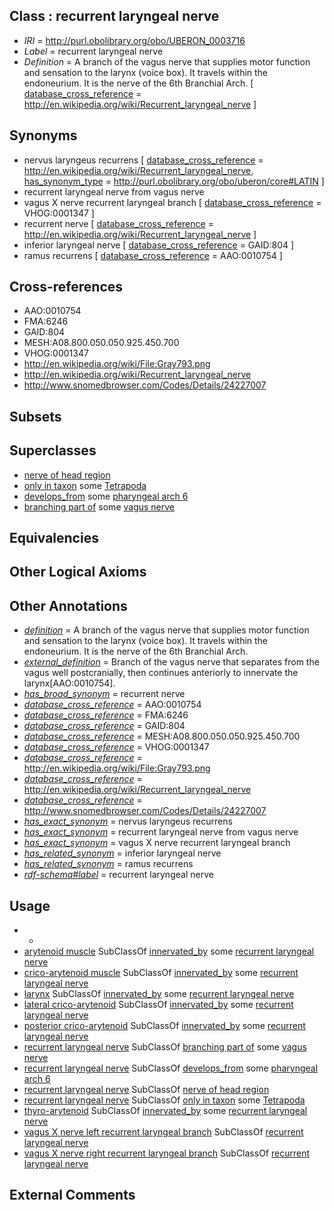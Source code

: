 
## Class : recurrent laryngeal nerve

 * *IRI* = http://purl.obolibrary.org/obo/UBERON_0003716
 * *Label* = recurrent laryngeal nerve
 * *Definition* = A branch of the vagus nerve that supplies motor function and sensation to the larynx (voice box). It travels within the endoneurium. It is the nerve of the 6th Branchial Arch. [ [database_cross_reference](../../ef/oboInOwl#hasDbXref.md) = http://en.wikipedia.org/wiki/Recurrent_laryngeal_nerve ]

## Synonyms

 * nervus laryngeus recurrens [ [database_cross_reference](../../ef/oboInOwl#hasDbXref.md) = http://en.wikipedia.org/wiki/Recurrent_laryngeal_nerve, [has_synonym_type](../../pe/oboInOwl#hasSynonymType.md) = http://purl.obolibrary.org/obo/uberon/core#LATIN ]
 * recurrent laryngeal nerve from vagus nerve
 * vagus X nerve recurrent laryngeal branch [ [database_cross_reference](../../ef/oboInOwl#hasDbXref.md) = VHOG:0001347 ]
 * recurrent nerve [ [database_cross_reference](../../ef/oboInOwl#hasDbXref.md) = http://en.wikipedia.org/wiki/Recurrent_laryngeal_nerve ]
 * inferior laryngeal nerve [ [database_cross_reference](../../ef/oboInOwl#hasDbXref.md) = GAID:804 ]
 * ramus recurrens [ [database_cross_reference](../../ef/oboInOwl#hasDbXref.md) = AAO:0010754 ]

## Cross-references

 * AAO:0010754
 * FMA:6246
 * GAID:804
 * MESH:A08.800.050.050.925.450.700
 * VHOG:0001347
 * http://en.wikipedia.org/wiki/File:Gray793.png
 * http://en.wikipedia.org/wiki/Recurrent_laryngeal_nerve
 * http://www.snomedbrowser.com/Codes/Details/24227007

## Subsets


## Superclasses

 * [nerve of head region](../../UBERON/79/UBERON_0011779.md)
 * [only in taxon](../../RO/60/RO_0002160.md) some [Tetrapoda](../../NCBITaxon/23/NCBITaxon_32523.md)
 * [develops_from](../../RO/02/RO_0002202.md) some [pharyngeal arch 6](../../UBERON/17/UBERON_0003117.md)
 * [branching part of](../../RO/80/RO_0002380.md) some [vagus nerve](../../UBERON/59/UBERON_0001759.md)

## Equivalencies


## Other Logical Axioms


## Other Annotations

 * *[definition](../../IAO/15/IAO_0000115.md)* = A branch of the vagus nerve that supplies motor function and sensation to the larynx (voice box). It travels within the endoneurium. It is the nerve of the 6th Branchial Arch.
 * *[external_definition](../../UBPROP/01/UBPROP_0000001.md)* = Branch of the vagus nerve that separates from the vagus well postcranially, then continues anteriorly to innervate the larynx[AAO:0010754].
 * *[has_broad_synonym](../../ym/oboInOwl#hasBroadSynonym.md)* = recurrent nerve
 * *[database_cross_reference](../../ef/oboInOwl#hasDbXref.md)* = AAO:0010754
 * *[database_cross_reference](../../ef/oboInOwl#hasDbXref.md)* = FMA:6246
 * *[database_cross_reference](../../ef/oboInOwl#hasDbXref.md)* = GAID:804
 * *[database_cross_reference](../../ef/oboInOwl#hasDbXref.md)* = MESH:A08.800.050.050.925.450.700
 * *[database_cross_reference](../../ef/oboInOwl#hasDbXref.md)* = VHOG:0001347
 * *[database_cross_reference](../../ef/oboInOwl#hasDbXref.md)* = http://en.wikipedia.org/wiki/File:Gray793.png
 * *[database_cross_reference](../../ef/oboInOwl#hasDbXref.md)* = http://en.wikipedia.org/wiki/Recurrent_laryngeal_nerve
 * *[database_cross_reference](../../ef/oboInOwl#hasDbXref.md)* = http://www.snomedbrowser.com/Codes/Details/24227007
 * *[has_exact_synonym](../../ym/oboInOwl#hasExactSynonym.md)* = nervus laryngeus recurrens
 * *[has_exact_synonym](../../ym/oboInOwl#hasExactSynonym.md)* = recurrent laryngeal nerve from vagus nerve
 * *[has_exact_synonym](../../ym/oboInOwl#hasExactSynonym.md)* = vagus X nerve recurrent laryngeal branch
 * *[has_related_synonym](../../ym/oboInOwl#hasRelatedSynonym.md)* = inferior laryngeal nerve
 * *[has_related_synonym](../../ym/oboInOwl#hasRelatedSynonym.md)* = ramus recurrens
 * *[rdf-schema#label](../../el/rdf-schema#label.md)* = recurrent laryngeal nerve

## Usage

 * -
 * [arytenoid muscle](../../UBERON/58/UBERON_0010958.md) SubClassOf [innervated_by](../../RO/05/RO_0002005.md) some [recurrent laryngeal nerve](../../UBERON/16/UBERON_0003716.md)
 * [crico-arytenoid muscle](../../UBERON/32/UBERON_0010932.md) SubClassOf [innervated_by](../../RO/05/RO_0002005.md) some [recurrent laryngeal nerve](../../UBERON/16/UBERON_0003716.md)
 * [larynx](../../UBERON/37/UBERON_0001737.md) SubClassOf [innervated_by](../../RO/05/RO_0002005.md) some [recurrent laryngeal nerve](../../UBERON/16/UBERON_0003716.md)
 * [lateral crico-arytenoid](../../UBERON/73/UBERON_0008573.md) SubClassOf [innervated_by](../../RO/05/RO_0002005.md) some [recurrent laryngeal nerve](../../UBERON/16/UBERON_0003716.md)
 * [posterior crico-arytenoid](../../UBERON/72/UBERON_0008572.md) SubClassOf [innervated_by](../../RO/05/RO_0002005.md) some [recurrent laryngeal nerve](../../UBERON/16/UBERON_0003716.md)
 * [recurrent laryngeal nerve](../../UBERON/16/UBERON_0003716.md) SubClassOf [branching part of](../../RO/80/RO_0002380.md) some [vagus nerve](../../UBERON/59/UBERON_0001759.md)
 * [recurrent laryngeal nerve](../../UBERON/16/UBERON_0003716.md) SubClassOf [develops_from](../../RO/02/RO_0002202.md) some [pharyngeal arch 6](../../UBERON/17/UBERON_0003117.md)
 * [recurrent laryngeal nerve](../../UBERON/16/UBERON_0003716.md) SubClassOf [nerve of head region](../../UBERON/79/UBERON_0011779.md)
 * [recurrent laryngeal nerve](../../UBERON/16/UBERON_0003716.md) SubClassOf [only in taxon](../../RO/60/RO_0002160.md) some [Tetrapoda](../../NCBITaxon/23/NCBITaxon_32523.md)
 * [thyro-arytenoid](../../UBERON/76/UBERON_0008576.md) SubClassOf [innervated_by](../../RO/05/RO_0002005.md) some [recurrent laryngeal nerve](../../UBERON/16/UBERON_0003716.md)
 * [vagus X nerve left recurrent laryngeal branch](../../UBERON/66/UBERON_0011766.md) SubClassOf [recurrent laryngeal nerve](../../UBERON/16/UBERON_0003716.md)
 * [vagus X nerve right recurrent laryngeal branch](../../UBERON/67/UBERON_0011767.md) SubClassOf [recurrent laryngeal nerve](../../UBERON/16/UBERON_0003716.md)

## External Comments

